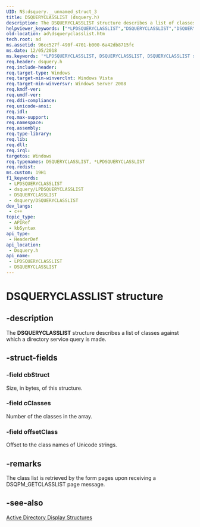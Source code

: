 ```yaml
---
UID: NS:dsquery.__unnamed_struct_3
title: DSQUERYCLASSLIST (dsquery.h)
description: The DSQUERYCLASSLIST structure describes a list of classes against which a directory service query is made.
helpviewer_keywords: ["*LPDSQUERYCLASSLIST","DSQUERYCLASSLIST","DSQUERYCLASSLIST structure [Active Directory]","LPDSQUERYCLASSLIST","LPDSQUERYCLASSLIST structure pointer [Active Directory]","_glines_dsqueryclasslist","ad.dsqueryclasslist","dsquery/DSQUERYCLASSLIST","dsquery/LPDSQUERYCLASSLIST"]
old-location: ad\dsqueryclasslist.htm
tech.root: ad
ms.assetid: 96cc527f-490f-4701-b000-6a42db8715fc
ms.date: 12/05/2018
ms.keywords: '*LPDSQUERYCLASSLIST, DSQUERYCLASSLIST, DSQUERYCLASSLIST structure [Active Directory], LPDSQUERYCLASSLIST, LPDSQUERYCLASSLIST structure pointer [Active Directory], _glines_dsqueryclasslist, ad.dsqueryclasslist, dsquery/DSQUERYCLASSLIST, dsquery/LPDSQUERYCLASSLIST'
req.header: dsquery.h
req.include-header: 
req.target-type: Windows
req.target-min-winverclnt: Windows Vista
req.target-min-winversvr: Windows Server 2008
req.kmdf-ver: 
req.umdf-ver: 
req.ddi-compliance: 
req.unicode-ansi: 
req.idl: 
req.max-support: 
req.namespace: 
req.assembly: 
req.type-library: 
req.lib: 
req.dll: 
req.irql: 
targetos: Windows
req.typenames: DSQUERYCLASSLIST, *LPDSQUERYCLASSLIST
req.redist: 
ms.custom: 19H1
f1_keywords:
 - LPDSQUERYCLASSLIST
 - dsquery/LPDSQUERYCLASSLIST
 - DSQUERYCLASSLIST
 - dsquery/DSQUERYCLASSLIST
dev_langs:
 - c++
topic_type:
 - APIRef
 - kbSyntax
api_type:
 - HeaderDef
api_location:
 - Dsquery.h
api_name:
 - LPDSQUERYCLASSLIST
 - DSQUERYCLASSLIST
---
```


# DSQUERYCLASSLIST structure


## -description

The <b>DSQUERYCLASSLIST</b> structure describes a list of classes against which a directory service query is made.

## -struct-fields

### -field cbStruct

Size, in bytes, of this structure.

### -field cClasses

Number of the classes in the array.

### -field offsetClass

Offset to the class names of Unicode strings.

## -remarks

The class list is retrieved by the form pages upon receiving a DSQPM_GETCLASSLIST page message.

## -see-also

<a href="/windows/desktop/AD/display-structures-in-active-directory-domain-services">Active
  Directory Display Structures</a>

